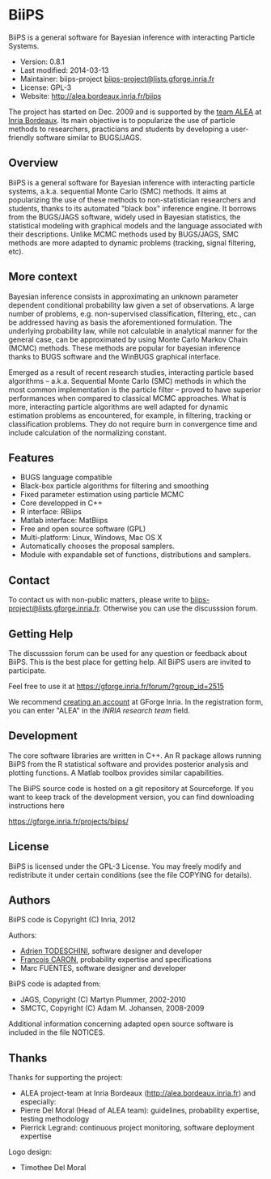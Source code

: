 BiiPS
=============================================================================
BiiPS is a general software for Bayesian inference with interacting Particle Systems.

- Version:       0.8.1
- Last modified: 2014-03-13
- Maintainer:    biips-project <biips-project@lists.gforge.inria.fr>
- License:       GPL-3
- Website:       http://alea.bordeaux.inria.fr/biips

The project has started on Dec. 2009 and is supported by the [team ALEA](http://alea.bordeaux.inria.fr/) at [Inria Bordeaux](http://www.inria.fr/centre/bordeaux).
Its main objective is to popularize the use of particle methods to researchers, practicians and students by developing a user-friendly software similar to BUGS/JAGS.

Overview
-----------------------------------------------------------------------------
 BiiPS is a general software for Bayesian inference with interacting particle systems, a.k.a. sequential Monte Carlo (SMC) methods.
 It aims at popularizing the use of these methods to non-statistician researchers and students, thanks to its automated "black box" inference engine.
 It borrows from the BUGS/JAGS software, widely used in Bayesian statistics, the statistical modeling with graphical models and the language associated with their descriptions.
 Unlike MCMC methods used by BUGS/JAGS, SMC methods are more adapted to dynamic problems (tracking, signal filtering, etc).

More context
-----------------------------------------------------------------------------
Bayesian inference consists in approximating an unknown parameter dependent conditional probability law given a set of observations. A large number of problems, e.g. non-supervised classification, filtering, etc., can be addressed having as basis the aforementioned formulation. The underlying probability law, while not calculable in analytical manner for the general case, can be approximated by using Monte Carlo Markov Chain (MCMC) methods. These methods are popular for bayesian inference thanks to BUGS software and the WinBUGS graphical interface.

Emerged as a result of recent research studies, interacting particle based algorithms – a.k.a. Sequential Monte Carlo (SMC) methods in which the most common implementation is the particle filter – proved to have superior performances when compared to classical MCMC approaches. What is more, interacting particle algorithms are well adapted for dynamic estimation problems as encountered, for example, in filtering, tracking or classification problems. They do not require burn in convergence time and include calculation of the normalizing constant.

Features
-----------------------------------------------------------------------------
- BUGS language compatible
- Black-box particle algorithms for filtering and smoothing
- Fixed parameter estimation using particle MCMC
- Core developped in C++
- R interface: RBiips
- Matlab interface: MatBiips
- Free and open source software (GPL)
- Multi-platform: Linux, Windows, Mac OS X
- Automatically chooses the proposal samplers.
- Module with expandable set of functions, distributions and samplers.

Contact
-----------------------------------------------------------------------------
To contact us with non-public matters, please write to <biips-project@lists.gforge.inria.fr>.
Otherwise you can use the discusssion forum.

Getting Help
----------------------------------------------------------------------------- 
The discusssion forum can be used for any question or feedback about BiiPS.
This is the best place for getting help. All BiiPS users are invited to participate.

Feel free to use it at https://gforge.inria.fr/forum/?group_id=2515

We recommend [creating an account](https://gforge.inria.fr/account/register.php) at GForge Inria.
In the registration form, you can enter "ALEA" in the *INRIA research team* field.

Development
----------------------------------------------------------------------------- 
The core software libraries are written in C++.
An R package allows running BiiPS from the R statistical software and provides posterior analysis and plotting functions.
A Matlab toolbox provides similar capabilities.

The BiiPS source code is hosted on a git repository at Sourceforge. If you want to keep track of the development version, you can find downloading instructions here

  https://gforge.inria.fr/projects/biips/

License
----------------------------------------------------------------------------- 
BiiPS is licensed under the GPL-3 License. You may freely modify and redistribute it under certain conditions (see the file COPYING for details).

Authors
-----------------------------------------------------------------------------
BiiPS code is Copyright (C) Inria, 2012 

Authors:
- [Adrien TODESCHINI](http://fr.linkedin.com/in/adrientodeschini/en), software designer and developer
- [Francois CARON](http://www.math.u-bordeaux1.fr/~fcaron/), probability expertise and specifications
- Marc FUENTES, software designer and developer

BiiPS code is adapted from:
- JAGS, Copyright (C) Martyn Plummer, 2002-2010
- SMCTC, Copyright (C) Adam M. Johansen, 2008-2009
  
Additional information concerning adapted open source software
is included in the file NOTICES.

Thanks
-----------------------------------------------------------------------------
Thanks for supporting the project:
- ALEA project-team at Inria Bordeaux (http://alea.bordeaux.inria.fr)
and especially:
- Pierre Del Moral (Head of ALEA team): guidelines, probability expertise, testing methodology
- Pierrick Legrand: continuous project monitoring, software deployment expertise

Logo design:
- Timothee Del Moral
